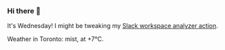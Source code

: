 ### Hi there :wave:

It's Wednesday! I might be tweaking my [Slack workspace analyzer action](https://github.com/bewuethr/slack-analyzer).

Weather in Toronto: mist, at +7°C.
